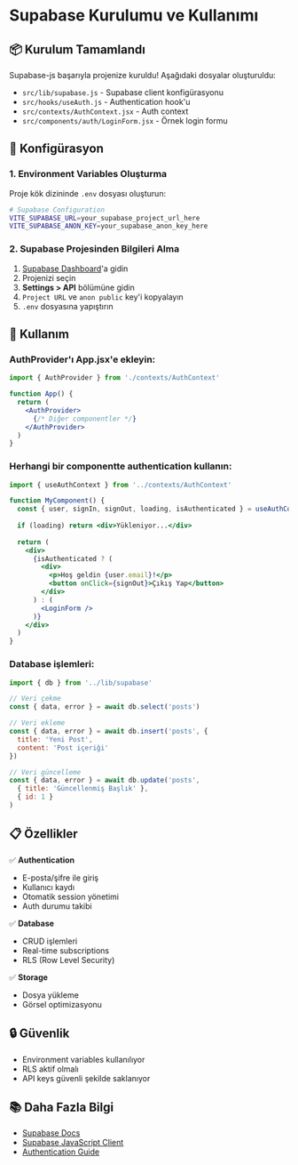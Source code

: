 # Supabase Kurulumu ve Kullanımı

## 📦 Kurulum Tamamlandı

Supabase-js başarıyla projenize kuruldu! Aşağıdaki dosyalar oluşturuldu:

- `src/lib/supabase.js` - Supabase client konfigürasyonu
- `src/hooks/useAuth.js` - Authentication hook'u
- `src/contexts/AuthContext.jsx` - Auth context
- `src/components/auth/LoginForm.jsx` - Örnek login formu

## 🔧 Konfigürasyon

### 1. Environment Variables Oluşturma

Proje kök dizininde `.env` dosyası oluşturun:

```bash
# Supabase Configuration
VITE_SUPABASE_URL=your_supabase_project_url_here
VITE_SUPABASE_ANON_KEY=your_supabase_anon_key_here
```

### 2. Supabase Projesinden Bilgileri Alma

1. [Supabase Dashboard](https://supabase.com/dashboard)'a gidin
2. Projenizi seçin
3. **Settings > API** bölümüne gidin
4. `Project URL` ve `anon public` key'i kopyalayın
5. `.env` dosyasına yapıştırın

## 🚀 Kullanım

### AuthProvider'ı App.jsx'e ekleyin:

```jsx
import { AuthProvider } from './contexts/AuthContext'

function App() {
  return (
    <AuthProvider>
      {/* Diğer componentler */}
    </AuthProvider>
  )
}
```

### Herhangi bir componentte authentication kullanın:

```jsx
import { useAuthContext } from '../contexts/AuthContext'

function MyComponent() {
  const { user, signIn, signOut, loading, isAuthenticated } = useAuthContext()
  
  if (loading) return <div>Yükleniyor...</div>
  
  return (
    <div>
      {isAuthenticated ? (
        <div>
          <p>Hoş geldin {user.email}!</p>
          <button onClick={signOut}>Çıkış Yap</button>
        </div>
      ) : (
        <LoginForm />
      )}
    </div>
  )
}
```

### Database işlemleri:

```jsx
import { db } from '../lib/supabase'

// Veri çekme
const { data, error } = await db.select('posts')

// Veri ekleme
const { data, error } = await db.insert('posts', {
  title: 'Yeni Post',
  content: 'Post içeriği'
})

// Veri güncelleme
const { data, error } = await db.update('posts', 
  { title: 'Güncellenmiş Başlık' }, 
  { id: 1 }
)
```

## 📋 Özellikler

✅ **Authentication**
- E-posta/şifre ile giriş
- Kullanıcı kaydı
- Otomatik session yönetimi
- Auth durumu takibi

✅ **Database**
- CRUD işlemleri
- Real-time subscriptions
- RLS (Row Level Security)

✅ **Storage**
- Dosya yükleme
- Görsel optimizasyonu

## 🔒 Güvenlik

- Environment variables kullanılıyor
- RLS aktif olmalı
- API keys güvenli şekilde saklanıyor

## 📚 Daha Fazla Bilgi

- [Supabase Docs](https://supabase.com/docs)
- [Supabase JavaScript Client](https://supabase.com/docs/reference/javascript)
- [Authentication Guide](https://supabase.com/docs/guides/auth) 